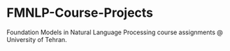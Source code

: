 # FMNLP-Course-Projects
Foundation Models in Natural Language Processing course assignments @ University of Tehran.
